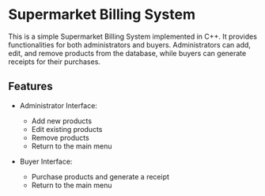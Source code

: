 # Supermarket Billing System

This is a simple Supermarket Billing System implemented in C++. It provides functionalities for both administrators and buyers. Administrators can add, edit, and remove products from the database, while buyers can generate receipts for their purchases.

## Features

- Administrator Interface:
  - Add new products
  - Edit existing products
  - Remove products
  - Return to the main menu

- Buyer Interface:
  - Purchase products and generate a receipt
  - Return to the main menu

